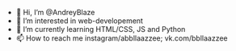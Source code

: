 - 👋 Hi, I’m @AndreyBlaze
- 👀 I’m interested in web-developement
- 🌱 I’m currently learning HTML/CSS, JS and Python
- 📫 How to reach me instagram/abbllaazzee; vk.com/bbllaazzee

<!---
AndreyBlaze/AndreyBlaze is a ✨ special ✨ repository because its `README.md` (this file) appears on your GitHub profile.
You can click the Preview link to take a look at your changes.
--->
